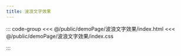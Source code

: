 ```yaml
---
title: 波浪文字效果
---
```


::: code-group
<<< @/public/demoPage/波浪文字效果/index.html
<<< @/public/demoPage/波浪文字效果/index.css

:::
